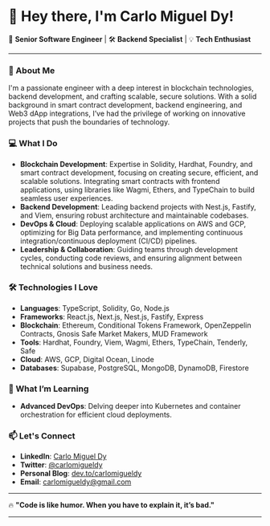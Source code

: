 # 👋 Hey there, I'm Carlo Miguel Dy!

🚀 **Senior Software Engineer** | 🛠️ **Backend Specialist** | 💡 **Tech Enthusiast**

---

### 🚀 About Me

I'm a passionate engineer with a deep interest in blockchain technologies, backend development, and crafting scalable, secure solutions. With a solid background in smart contract development, backend engineering, and Web3 dApp integrations, I’ve had the privilege of working on innovative projects that push the boundaries of technology.

### 💻 What I Do

- **Blockchain Development**: Expertise in Solidity, Hardhat, Foundry, and smart contract development, focusing on creating secure, efficient, and scalable solutions. Integrating smart contracts with frontend applications, using libraries like Wagmi, Ethers, and TypeChain to build seamless user experiences.
- **Backend Development**: Leading backend projects with Nest.js, Fastify, and Viem, ensuring robust architecture and maintainable codebases.
- **DevOps & Cloud**: Deploying scalable applications on AWS and GCP, optimizing for Big Data performance, and implementing continuous integration/continuous deployment (CI/CD) pipelines.
- **Leadership & Collaboration**: Guiding teams through development cycles, conducting code reviews, and ensuring alignment between technical solutions and business needs.

### 🛠️ Technologies I Love

- **Languages**: TypeScript, Solidity, Go, Node.js    
- **Frameworks**: React.js, Next.js, Nest.js, Fastify, Express
- **Blockchain**: Ethereum, Conditional Tokens Framework, OpenZeppelin Contracts, Gnosis Safe Market Makers, MUD Framework 
- **Tools**: Hardhat, Foundry, Viem, Wagmi, Ethers, TypeChain, Tenderly, Safe
- **Cloud**: AWS, GCP, Digital Ocean, Linode
- **Databases**: Supabase, PostgreSQL, MongoDB, DynamoDB, Firestore

### 🌱 What I’m Learning

- **Advanced DevOps**: Delving deeper into Kubernetes and container orchestration for efficient cloud deployments.

### 📫 Let's Connect

- **LinkedIn**: [Carlo Miguel Dy](https://www.linkedin.com/in/carlomigueldy/)
- **Twitter**: [@carlomigueldy](https://twitter.com/carlomigueldy)
- **Personal Blog**: [dev.to/carlomigueldy](https://dev.to/carlomigueldy)
- **Email**: [carlomigueldy@gmail.com](mailto:carlomigueldy@gmail.com)

---

🔥 **"Code is like humor. When you have to explain it, it’s bad."**

---
